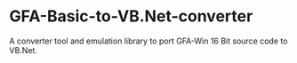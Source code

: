 # GFA-Basic-to-VB.Net-converter
A converter tool and emulation library to port GFA-Win 16 Bit source code to VB.Net.

